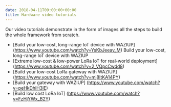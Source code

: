 ```yaml
---
date: 2018-04-11T09:00:00+00:00
title: Hardware video tutorials
---
```


Our video tutorials demonstrate in the form of images all the steps to build the whole framework from scratch.

- [Build your low-cost, long-range IoT device with WAZIUP] (https://www.youtube.com/watch?v=YsKbJeeav_M) Build your low-cost, long-range IoT device with WAZIUP
- [Extreme low-cost & low-power LoRa IoT for real-world deployment] (https://www.youtube.com/watch?v=2_VQpcCwdd8) 
- [Build your low-cost LoRa gateway with WAZIUP] (https://www.youtube.com/watch?v=mj8ItKA14PY)
- [Build your gateway with WAZIUP] (https://www.youtube.com/watch?v=peHkDhiH3lE)
- [Build low cost LoRa IoT] (https://www.youtube.com/watch?v=FzHjYWx_B2Y)
